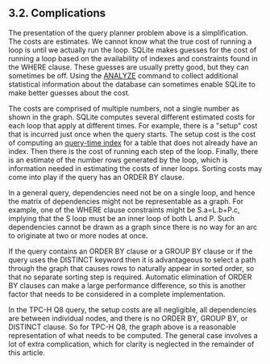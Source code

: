 ## 3\.2\.  Complications


The presentation of the query planner problem above is a simplification.
The costs are estimates. We cannot
know what the true cost of running a loop is until we actually run the loop.
SQLite makes guesses for the cost of running a loop based on
the availability of indexes and constraints found in the WHERE
clause. These guesses are usually pretty good, but they can sometimes be
off. Using the [ANALYZE](lang_analyze.html) command to collect additional statistical
information about the database can sometimes enable SQLite to make better
guesses about the cost.


The costs are comprised of multiple numbers, not a single number as
shown in the graph.
SQLite computes several different estimated costs for each loop that apply at
different times. For example, there is a "setup" cost that is incurred
just once when the query starts. The setup cost is the cost of computing
an [query\-time index](optoverview.html#autoindex) for a table that does not already
have an index. Then there
is the cost of running each step of the loop. Finally, there is an estimate
of the number rows generated by the loop, which is information needed in
estimating the costs of inner loops. Sorting costs may come into play
if the query has an ORDER BY clause.


In a general query, dependencies need not be on a single loop, and hence
the matrix of dependencies might not be representable as a graph.
For example, one of the WHERE clause constraints might be
S.a\=L.b\+P.c, implying that the S loop must be an inner loop of both
L and P. Such dependencies cannot be drawn as a graph
since there is no way for an arc to originate at two or more nodes at
once.


If the query contains an ORDER BY clause or a GROUP BY clause or if
the query uses the DISTINCT keyword then it is advantageous to select a
path through the graph that causes rows to naturally appear in sorted order,
so that no separate sorting step is required. Automatic elimination of
ORDER BY clauses
can make a large performance difference, so this is another factor
that needs to be considered in a complete implementation.


In the TPC\-H Q8 query, the setup costs are all negligible,
all dependencies are between individual nodes, and there is no ORDER BY,
GROUP BY, or DISTINCT clause. So for TPC\-H Q8,
the graph above is a reasonable representation of what needs to be computed.
The general case involves a lot of extra complication, which for clarity
is neglected in the remainder of this article.


